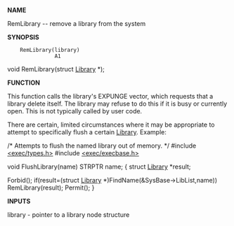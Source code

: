 
**NAME**

RemLibrary -- remove a library from the system

**SYNOPSIS**

```
    RemLibrary(library)
               A1

```
void RemLibrary(struct [Library](Library) *);

**FUNCTION**

This function calls the library's EXPUNGE vector, which requests
that a library delete itself.  The library may refuse to do this if
it is busy or currently open. This is not typically called by user
code.

There are certain, limited circumstances where it may be
appropriate to attempt to specifically flush a certain [Library](Library).
Example:

/* Attempts to flush the named library out of memory. */
#include [&#060;exec/types.h&#062;](&#060;exec/types.h&#062;)
#include [&#060;exec/execbase.h&#062;](&#060;exec/execbase.h&#062;)

void FlushLibrary(name)
STRPTR name;
{
struct [Library](Library) *result;

Forbid();
if(result=(struct [Library](Library) *)FindName(&#038;SysBase-&#062;LibList,name))
RemLibrary(result);
Permit();
}

**INPUTS**

library - pointer to a library node structure
